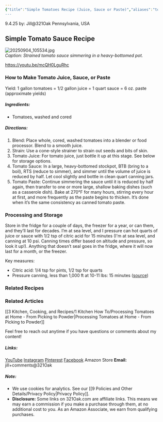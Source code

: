 ```yaml
---
{"title":"Simple Tomatoes Recipe (Juice, Sauce or Paste)","aliases":"tomatoes recipe","dg-date":"2025-09-04","dg-publish":true,"dg-home":false,"dg-metatags":{"title":"Simple Tomato Sauce: Juice, Sauce & Paste","description":"One-ingredient tomato recipe: blend, strain, reduce; yields for juice, sauce, and paste, plus storage tips and canning guidance.","og:title":"Simple Tomato Sauce: Juice, Sauce & Paste","og:description":"One-ingredient tomato recipe: blend, strain, reduce; yields for juice, sauce, and paste, plus storage tips and canning guidance.","og:type":"article","og:url":"https://321oak.com/recipe-simple-tomato-sauce","og:site_name":"321 Oak","og:image":"https://321oak.com/images/simple-tomato-sauce-1200x630.jpg","og:image:width":"1200","og:image:height":"630","twitter:card":"summary_large_image","twitter:site":"@321oak","twitter:image":"https://321oak.com/images/simple-tomato-sauce-1200x630.jpg","twitter:image:alt":"Simple tomato sauce simmering in a heavy-bottomed pot"},"permalink":"/3-kitchen-cooking-and-recipes/1-kitchen-how-to/simple-tomatoes-recipe-juice-sauce-or-paste/","metatags":{"title":"Simple Tomato Sauce: Juice, Sauce & Paste","description":"One-ingredient tomato recipe: blend, strain, reduce; yields for juice, sauce, and paste, plus storage tips and canning guidance.","og:title":"Simple Tomato Sauce: Juice, Sauce & Paste","og:description":"One-ingredient tomato recipe: blend, strain, reduce; yields for juice, sauce, and paste, plus storage tips and canning guidance.","og:type":"article","og:url":"https://321oak.com/recipe-simple-tomato-sauce","og:site_name":"321 Oak","og:image":"https://321oak.com/images/simple-tomato-sauce-1200x630.jpg","og:image:width":"1200","og:image:height":"630","twitter:card":"summary_large_image","twitter:site":"@321oak","twitter:image":"https://321oak.com/images/simple-tomato-sauce-1200x630.jpg","twitter:image:alt":"Simple tomato sauce simmering in a heavy-bottomed pot"},"dgPassFrontmatter":true}
---
```



9.4.25
by: Jill@321Oak
Pennsylvania, USA

## Simple Tomato Sauce Recipe

![20250904_105534.jpg](/img/user/images/20250904_105534.jpg)  
_Caption: Strained tomato sauce simmering in a heavy-bottomed pot._

https://youtu.be/mcQH0LguRhc


### How to Make Tomato Juice, Sauce, or Paste

Yield: 1 gallon tomatoes = 1/2 gallon juice = 1 quart sauce = 6 oz. paste (approximate yields)

##### Ingredients:

- Tomatoes, washed and cored

##### Directions:

1. Blend: Place whole, cored, washed tomatoes into a blender or food processor. Blend to a smooth juice.
2. Strain: Use a cone-style strainer to strain out seeds and bits of skin.
3. Tomato Juice: For tomato juice, just bottle it up at this stage. See below for storage options.
4. Tomato Sauce: In a large, heavy-bottomed stockpot, BTB (bring to a boil), RTS (reduce to simmer), and simmer until the volume of juice is reduced by half. Let cool slightly and bottle in clean quart canning jars.
5. Tomato Paste: Continue simmering the sauce until it is reduced by half again, then transfer to one or more large, shallow baking dishes (such as a casserole dish). Bake at 270°F for many hours, stirring every hour at first, and more frequently as the paste begins to thicken. It’s done when it’s the same consistency as canned tomato paste.

### Processing and Storage

Store in the fridge for a couple of days, the freezer for a year, or can them, and they’ll last for decades. I’m at sea level, and I pressure can hot quarts of juice or sauce with 1/2 tsp of citric acid for 15 minutes (I'm at sea level, and canning at 10 psi. Canning times differ based on altitude and pressure, so look it up!). Anything that doesn’t seal goes in the fridge, where it will now last for a month, or the freezer. 

Key measures:
- Citric acid: 1/4 tsp for pints, 1/2 tsp for quarts
- Pressure canning, less than 1,000 ft at 10-11 lbs: 15 minutes ([source](https://nchfp.uga.edu/how/can/how-do-i-can-tomatoes/standard-tomato-sauce/))

### Related Recipes

### Related Articles

[[3 Kitchen, Cooking, and Recipes/1 Kitchen How To/Processing Tomatoes at Home - From Picking to Powder\|Processing Tomatoes at Home - From Picking to Powder]]

Feel free to reach out anytime if you have questions or comments about my content!
##### Links:
[YouTube](https://www.youtube.com/@Jill.321Oak)
[Instagram](https://www.instagram.com/jill_321oak/)
[Pinterest](https://www.pinterest.com/Jill_321Oak/)
[Facebook](https://www.facebook.com/321Oak)
Amazon Store
**Email:** jill+comments@321Oak

##### Note:
- We use cookies for analytics. See our [[9 Policies and Other Details/Privacy Policy\|Privacy Policy]].
- **Disclosure:** Some links on 321Oak.com are affiliate links. This means we may earn a commission if you make a purchase through them, at no additional cost to you. As an Amazon Associate, we earn from qualifying purchases.

